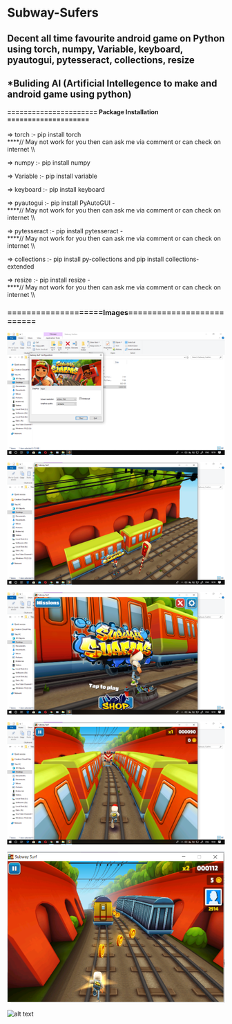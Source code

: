 # Subway-Sufers

## Decent all time favourite android game on Python using torch, numpy, Variable, keyboard, pyautogui, pytesseract, collections, resize 

## *Buliding AI (Artificial Intellegence to make and android game using python)

#### ====================== Package Installation ====================

=> torch :- pip install torch            
****// May not work for you then can ask me via comment or can check on internet \\\\

=> numpy :- pip install numpy

=> Variable :- pip install variable

=> keyboard :- pip install keyboard

=> pyautogui :- pip install PyAutoGUI -     
****// May not work for you then can ask me via comment or can check on internet \\\\

=> pytesseract :- pip install pytesseract -   
****// May not work for you then can ask me via comment or can check on internet \\\\

=> collections :- pip install py-collections and pip install collections-extended

=> resize :- pip install resize -            
****// May not work for you then can ask me via comment or can check on internet \\\\
### ====================Images==========================

![alt text](https://github.com/aj14799/Subway-Sufers/blob/master/Sreenshots/Screenshot%20(224).png)


![alt text](https://github.com/aj14799/Subway-Sufers/blob/master/Sreenshots/Screenshot%20(225).png)


![alt text](https://github.com/aj14799/Subway-Sufers/blob/master/Sreenshots/Screenshot%20(226).png)


![alt text](https://github.com/aj14799/Subway-Sufers/blob/master/Sreenshots/Screenshot%20(227).png)


![alt text](https://github.com/aj14799/Subway-Sufers/blob/master/Sreenshots/Screenshot%20(228).png)


![alt text](https://github.com/aj14799/Subway-Sufers/blob/master/Sreenshots/Screenshot%20(229).png)



